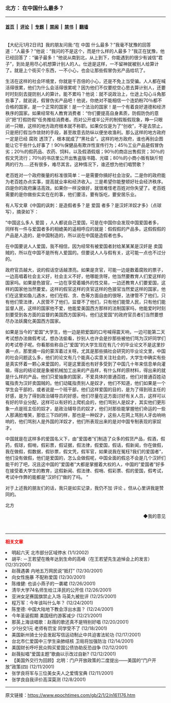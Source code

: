 ### 北方： 在中国什么最多？

---

#### [首页](../../../..?n161176) &nbsp;|&nbsp; [评论](../../../../../epoch-comment?n161176) &nbsp;|&nbsp; [专题](../../../../../epoch-special?n161176) &nbsp;|&nbsp; [禁闻](../../../../../epoch-news?n161176) &nbsp;|&nbsp; [禁书](../../../../../books?n161176) &nbsp;|&nbsp; [翻墙](https://github.com/gfw-breaker/nogfw/blob/master/README.md?n161176)


<div class="post_content" id="artbody" itemprop="articleBody">
 <!-- article content begin -->
 <p>
  <font color="#ffffff">
   (http://www.epochtimes.com)
  </font>
  <br/>
  【大纪元1月2日讯】我的朋友问我:“在
  <ok href="/news/epochnews/home/_cn.html">
   中国
  </ok>
  什么最多？”我毫不犹豫的回答道：“人最多？”他说：“我问的不是这个，而是什么样的人最多？”我正在犹豫，他已经回答了：“骗子最多！”他说从南到北，从上到下，你能遇到的很少有诚信“君子”，到处是用尽心机想算计别人的人。仕途是这样，一不留神就被别人给算计了。就是上个街买个东西，一不小心，也会让那些假冒伪劣产品给坑了。
 </p>
 <p>
  生活在这样的社会环境里，你就是千百倍的小心，还是不免上当受骗。人人都在喊活得很累，他们为什么会活得很累呢？因为他们不仅要挖空心思去算计别人，还要时时刻刻去提防别人的算计。能不累吗？他说：就不说政治上，仕途上勾心斗角那些事了，就说说，假冒伪劣产品吧！他说，你绝对不能相信一个连奶粉70％都不合格的国家，是一个正常的国家！是一个法治的国家！是一个有着良好道德和经济秩序的国家。如果经常有人教育消费者：“你们要提高自身素质，防假防伪的意识”把“打假防假”任务推给消费者。而对公开或半公开的制假贩假现象，睁一只眼闭一只眼，这样的地方政府根本就不称职。如果仅仅是为了“创收”，不是去禁止，只是把打假当作敛财的手段，甚至故意去防纵以便坐收渔利。那么这样的地方政府一定是已经
  <ok href="/news/epochnews/home/FocusPage.asp?Focus_ID=315">
   腐败
  </ok>
  透顶了，根本就成了“黑社会”。这样的地方政府，谁也再别企图能让它干些什么好事了！90％保健品有欺诈性宣传行为；45％工业产品是假冒伪劣；20％的假药品、农药、饲料，以及假酒假烟；90％的商店出售假货；30％的假文凭流行；70％的书店里公开出售盗版书籍、光碟；80％的小商小贩有缺斤短两的行为…..还有很多，难尽其言。这种情况下，谁还想为他们唱赞歌？
 </p>
 <p>
  老百姓对一个政府衡量的标准很简单：一是需要你搞好社会治安。二是你的政府能为老百姓办点实事，提高就业率和经济收入。三是希望你能整顿好社会经济秩序。四是你的政府廉洁高效。如果你一样没做好，就很难怪老百姓对你失望了。老百姓需要的是你做些实实在在的事，他们要活，要有饭吃，要安居乐业。
 </p>
 <p>
  有人写文章《中国的讽刺：是造假者多？是
  <ok href="https://www.epochtimes.com/gb/tag/%E7%88%B1%E5%9B%BD.html">
   爱国
  </ok>
  者多？是汉奸洋奴才多》（点球写），摘录如下：
 </p>
 <p>
  “中国这么多人
  <ok href="https://www.epochtimes.com/gb/tag/%E7%88%B1%E5%9B%BD.html">
   爱国
  </ok>
  ，人人都说自己爱国，可是在中国你会发现中国爱国者多，同样有一件与爱国者多的相媲美的遥相呼应的就是：假假假的产品多。这假假假的产品是人造的，是中国制造的，所以说在中国是造假者也多。
 </p>
 <p>
  在中国要说人人爱国，我不相信，因为经常有被爱国者封给某某某是汉奸是
  <ok href="/news/epochnews/home/FocusPage.asp?Focus_ID=801">
   卖国
  </ok>
  贼的，所以在中国不是所有人爱国的。但要说人人与假有关，这可能一点也不过分的。
 </p>
 <p>
  政府官员越大，说的假话空话越漂亮。如果是贪官，可能一边是数着腐败的票子，一边高唱着社会主义好，社会主义不好，他哪能贪呀，他当然要教育人们爱这样的国家吗。如果是色狼官，一边在享受着婚外的性交易，一边还教育人们要爱国，这样的国家他当然要爱。这样的假官这样的贪官这样的色狼官当然爱这样的国家，他们在这里如鱼儿遇水，他们在假、贪、色等方面自由的很呀，法律管不了他们，只有他们管法律，人民管不了他们，监督不了他们，只有他们能管人民，只有他们能监督人民，这样的国家他不爱，他能爱美国西方那样的法制国家吗，他能爱时时刻刻要受到各方面的监督的美国西方国家吗，他们这爱国”的政府官员者们当然要想尽办法妖魔化美国西方国家。
 </p>
 <p>
  如果是当今的”爱国”大学生，他一边是把爱国的口号喊得震天响，一边可能第二天考试想办法做假考试，想办法偷看，抄别人也许会是抄那些被他们骂为汉奸同学们的考试卷子呢。你看那些称自己”爱国”的大学生现在有几个的毕业论文不是这里抄袭一点，那里摘一段的蒙浑着过关呀。尤其是那些搞社会研究的毕业论文里，中国的社会问题这么多，他们的论文有几个能真心实意关注社会的，大学生中确实有些是真实怀着一颗心来爱国的，可是这里面也有好多受到了中国几十年来信息单向灌输，得出的结论就是象被机械加工出来的产品样，有什么样的原材料，得出来的就是什么样的产品，他们只爱抽象的国家，不爱具体的普通百姓，他们对普通百姓动辄指责为汉奸卖国贼的。他们动辄指责别人是奴才，他们不知道，他们如果是一个学生会干部的，或者说是一个班干部，他们这样爱国的目的，是为了得到班主任的好感，是为了得到政治辅导员的好感，他们尽量在这方面讨好有关人员，这样可以有好的毕业分配，这样可以有好的上爬机会的，他们骂别人是奴才，其实他们更形象一点是班主任的奴才，是政治辅导员的奴才，他们对那些能掌握他们命运的一些人那满脸堆笑，那低三下四的样，那也是一种奴才，这些人在网上骂别人牙齿响响响的，他们骂别人是外国的洋奴才，他们所表现出来的是对中国专制表现的家奴才。
 </p>
 <p>
  中国就是在这样多的爱国名义下，由”爱国者”们制造了众多的假货产品，假酒，假药，假球，假哨，假彩票，假证据，假法律，假爱国，假话，假新闻，你在做假，我在做假，假数据，假钞票，假文凭，假军官，如果说我在冤枉?我们的爱国者”，他们没有做假，他们是爱国的，怎么会做假呢，中国全面的假总不会是几个汉奸们能干的了吧，况且这中国的”爱国者”大都是掌握着大权的人，中国的”爱国者”好多在接受着大学生的教育，这假新闻、假法律、假哨、假彩票、假的爱国，假考试，考试中作弊的能都是”汉奸们”做的了吗。 ”
 </p>
 <p>
  对于上述我的朋友们的话，我只是如实记录，我仍不加
  <ok href="/news/epochnews/home/_comtPage.html">
   评论
  </ok>
  。但从心里讲我是赞同的。
 </p>
 <p>
  北方
 </p>
 <div align="right">
  <ok href="mailto:comment@epochtimes.com?subject=评论文章读者反馈&amp;body=您好﹐我读了贵网站的文章《北方：" 在中国什么最多？》后﹐="">
   ◆我的意见
  </ok>
 </div>
 <p>
  <font color="#ffffff">
   (http://www.dajiyuan.com)
  </font>
 </p>
 <hr/>
 <p>
  <font color="red">
   <b>
    相关文章
   </b>
  </font>
  <br/>
 </p>
 <li>
  <ok href="newscontent.asp?id=161022" target="_blank">
   明起六天 北市部分区域停水
  </ok>
  (1/1/2002)
  <li>
   <ok href="newscontent.asp?id=160725" target="_blank">
    胡平: －王若望在晚年达到生命的高峰（在王若望先生追悼会上的发言）
   </ok>
   (12/31/2001)
   <li>
    <ok href="newscontent.asp?id=160496" target="_blank">
     赵薇遇袭 内地五万网民说“抵打”
    </ok>
    (12/30/2001)
    <li>
     <ok href="newscontent.asp?id=160479" target="_blank">
      向女性施暴 不配称爱国
     </ok>
     (12/30/2001)
     <li>
      <ok href="newscontent.asp?id=159710" target="_blank">
       陈维健: 也谈小燕子的一袭裙
      </ok>
      (12/26/2001)
      <li>
       <ok href="newscontent.asp?id=159614" target="_blank">
        清华大学74名师生给江泽民的公开信
       </ok>
       (12/26/2001)
       <li>
        <ok href="newscontent.asp?id=159435" target="_blank">
         亚洲女足赛国旗禁止入场 马英九被批评
        </ok>
        (12/25/2001)
        <li>
         <ok href="newscontent.asp?id=159036" target="_blank">
          程万军：今年该叫什么年？
         </ok>
         (12/24/2001)
         <li>
          <ok href="newscontent.asp?id=159027" target="_blank">
           陈奎德: 中国大陆地下教会浮出水面？
          </ok>
          (12/24/2001)
          <li>
           <ok href="newscontent.asp?id=158707" target="_blank">
            今年圣诞假期 美国纽约游客减少
           </ok>
           (12/21/2001)
           <li>
            <ok href="newscontent.asp?id=158374" target="_blank">
             那英上海谈唱歌：赵薇的歌还真不是特别好唱
            </ok>
            (12/20/2001)
            <li>
             <ok href="newscontent.asp?id=157814" target="_blank">
              少1分交1元 老师有罚宝 同学受不了
             </ok>
             (12/18/2001)
             <li>
              <ok href="newscontent.asp?id=157609" target="_blank">
               美国新州骑士分会发起写信运动制止中共迫害法轮功
              </ok>
              (12/17/2001)
              <li>
               <ok href="newscontent.asp?id=157047" target="_blank">
                台北市仁爱国中三学生染肺结核  卫局将加强防治
               </ok>
               (12/14/2001)
               <li>
                <ok href="newscontent.asp?id=156466" target="_blank">
                 美国财长呼吁民众购买爱国公债协助反恐战争
                </ok>
                (12/12/2001)
                <li>
                 <ok href="newscontent.asp?id=156356" target="_blank">
                  赵薇拟唱”爱国主题”歌曲以示改过自新?
                 </ok>
                 (12/12/2001)
                 <li>
                  <ok href="newscontent.asp?id=156261" target="_blank">
                   【美国外交行为回顾】北明：门户开放政策的二度提出——美国的“门户开放”政策(四)
                  </ok>
                  (12/11/2001)
                  <li>
                   <ok href="newscontent.asp?id=156146" target="_blank">
                    张学良将军与三位美女夫人之爱情宝典
                   </ok>
                   (12/11/2001)
                   <li>
                    <ok href="newscontent.asp?id=155572" target="_blank">
                     张学良自我评价高深莫测
                    </ok>
                    (12/8/2001)
                    <br/>
                    <!-- article content end -->
                    <div id="below_article_ad">
                    </div>
                   </li>
                  </li>
                 </li>
                </li>
               </li>
              </li>
             </li>
            </li>
           </li>
          </li>
         </li>
        </li>
       </li>
      </li>
     </li>
    </li>
   </li>
  </li>
 </li>
</div>


---

原文链接：https://www.epochtimes.com/gb/2/1/2/n161176.htm